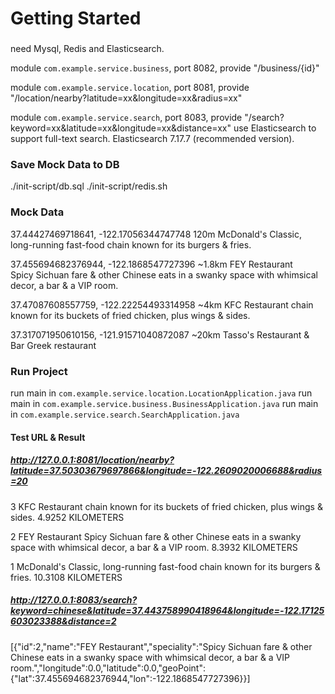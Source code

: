 # Getting Started
### 
need Mysql, Redis and Elasticsearch.

module `com.example.service.business`, port 8082, provide "/business/{id}"

module `com.example.service.location`, port 8081, provide "/location/nearby?latitude=xx&longitude=xx&radius=xx"

module `com.example.service.search`, port 8083, provide "/search?keyword=xx&latitude=xx&longitude=xx&distance=xx"
use Elasticsearch to support full-text search.
Elasticsearch 7.17.7 (recommended version).


### Save Mock Data to DB
./init-script/db.sql
./init-script/redis.sh
### Mock Data
37.44427469718641, -122.17056344747748  120m
McDonald's
Classic, long-running fast-food chain known for its burgers & fries.

37.455694682376944, -122.1868547727396  ~1.8km
FEY Restaurant   
Spicy Sichuan fare & other Chinese eats in a swanky space with whimsical decor, a bar & a VIP room.

37.47087608557759, -122.22254493314958  ~4km
KFC
Restaurant chain known for its buckets of fried chicken, plus wings & sides.

37.317071950610156, -121.91571040872087  ~20km
Tasso's Restaurant & Bar
Greek restaurant


### Run Project
run main in `com.example.service.location.LocationApplication.java`
run main in `com.example.service.business.BusinessApplication.java`
run main in `com.example.service.search.SearchApplication.java`

#### Test URL & Result
##### http://127.0.0.1:8081/location/nearby?latitude=37.50303679697866&longitude=-122.2609020006688&radius=20
3
KFC
Restaurant chain known for its buckets of fried chicken, plus wings & sides.
4.9252 KILOMETERS

2
FEY Restaurant
Spicy Sichuan fare & other Chinese eats in a swanky space with whimsical decor, a bar & a VIP room.
8.3932 KILOMETERS

1
McDonald's
Classic, long-running fast-food chain known for its burgers & fries.
10.3108 KILOMETERS
##### http://127.0.0.1:8083/search?keyword=chinese&latitude=37.443758990418964&longitude=-122.17125603023388&distance=2
[{"id":2,"name":"FEY Restaurant","speciality":"Spicy Sichuan fare & other Chinese eats in a swanky space with whimsical decor, a bar & a VIP room.","longitude":0.0,"latitude":0.0,"geoPoint":{"lat":37.455694682376944,"lon":-122.1868547727396}}]


